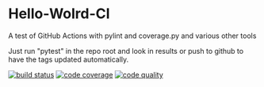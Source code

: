 # Hello-Wolrd-CI
A test of GitHub Actions with pylint and coverage.py and various other tools


Just run "pytest" in the repo root and look in results or push to github to have the tags updated automatically.

[![build status](https://github.com/grintor/Hello-Wolrd-CI/actions/workflows/test.yml/badge.svg)](https://github.com/grintor/Hello-Wolrd-CI/actions/workflows/test.yml)
[![code coverage](https://img.shields.io/endpoint?url=https://raw.githubusercontent.com/grintor/Hello-Wolrd-CI/main/tests/results/covered_shield.json)](https://github.com/grintor/Hello-Wolrd-CI/blob/main/tests/results/coverage.txt)
[![code quality](https://img.shields.io/endpoint?url=https://raw.githubusercontent.com/grintor/Hello-Wolrd-CI/main/tests/results/quality_shield.json)](https://github.com/grintor/Hello-Wolrd-CI/blob/main/tests/results/quality.txt)